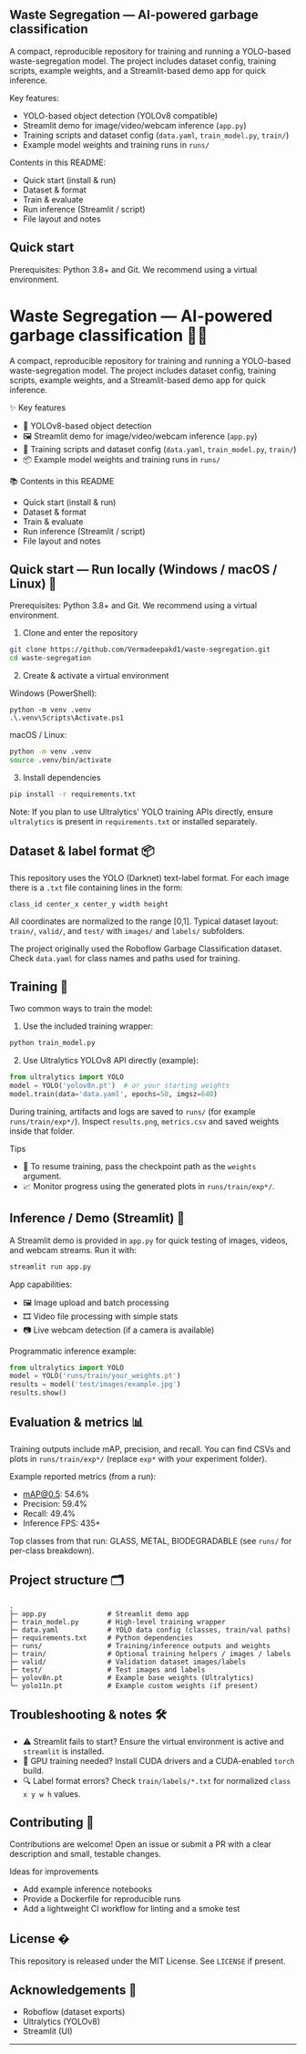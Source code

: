 ## Waste Segregation — AI-powered garbage classification

A compact, reproducible repository for training and running a YOLO-based waste-segregation model. The project includes dataset config, training scripts, example weights, and a Streamlit-based demo app for quick inference.

Key features:
- YOLO-based object detection (YOLOv8 compatible)
- Streamlit demo for image/video/webcam inference (`app.py`)
- Training scripts and dataset config (`data.yaml`, `train_model.py`, `train/`)
- Example model weights and training runs in `runs/`

Contents in this README:
- Quick start (install & run)
- Dataset & format
- Train & evaluate
- Run inference (Streamlit / script)
- File layout and notes

## Quick start

Prerequisites: Python 3.8+ and Git. We recommend using a virtual environment.

# Waste Segregation — AI-powered garbage classification 🚮🤖

A compact, reproducible repository for training and running a YOLO-based waste-segregation model. The project includes dataset config, training scripts, example weights, and a Streamlit-based demo app for quick inference.

✨ Key features
- 🚀 YOLOv8-based object detection
- 🖼️ Streamlit demo for image/video/webcam inference (`app.py`)
- 🧰 Training scripts and dataset config (`data.yaml`, `train_model.py`, `train/`)
- 📦 Example model weights and training runs in `runs/`

📚 Contents in this README
- Quick start (install & run)
- Dataset & format
- Train & evaluate
- Run inference (Streamlit / script)
- File layout and notes

## Quick start — Run locally (Windows / macOS / Linux) 🚀

Prerequisites: Python 3.8+ and Git. We recommend using a virtual environment.

1) Clone and enter the repository

```bash
git clone https://github.com/Vermadeepakd1/waste-segregation.git
cd waste-segregation
```

2) Create & activate a virtual environment

Windows (PowerShell):

```pwsh
python -m venv .venv
.\.venv\Scripts\Activate.ps1
```

macOS / Linux:

```bash
python -m venv .venv
source .venv/bin/activate
```

3) Install dependencies

```bash
pip install -r requirements.txt
```

Note: If you plan to use Ultralytics' YOLO training APIs directly, ensure `ultralytics` is present in `requirements.txt` or installed separately.

## Dataset & label format 📦

This repository uses the YOLO (Darknet) text-label format. For each image there is a `.txt` file containing lines in the form:

```
class_id center_x center_y width height
```

All coordinates are normalized to the range [0,1]. Typical dataset layout: `train/`, `valid/`, and `test/` with `images/` and `labels/` subfolders.

The project originally used the Roboflow Garbage Classification dataset. Check `data.yaml` for class names and paths used for training.

## Training 🧠

Two common ways to train the model:

1) Use the included training wrapper:

```bash
python train_model.py
```

2) Use Ultralytics YOLOv8 API directly (example):

```python
from ultralytics import YOLO
model = YOLO('yolov8n.pt')  # or your starting weights
model.train(data='data.yaml', epochs=50, imgsz=640)
```

During training, artifacts and logs are saved to `runs/` (for example `runs/train/exp*/`). Inspect `results.png`, `metrics.csv` and saved weights inside that folder.

Tips
- 🔁 To resume training, pass the checkpoint path as the `weights` argument.
- 📈 Monitor progress using the generated plots in `runs/train/exp*/`.

## Inference / Demo (Streamlit) 🎯

A Streamlit demo is provided in `app.py` for quick testing of images, videos, and webcam streams. Run it with:

```bash
streamlit run app.py
```

App capabilities:
- 🖼️ Image upload and batch processing
- 🎞️ Video file processing with simple stats
- 📷 Live webcam detection (if a camera is available)

Programmatic inference example:

```python
from ultralytics import YOLO
model = YOLO('runs/train/your_weights.pt')
results = model('test/images/example.jpg')
results.show()
```

## Evaluation & metrics 📊

Training outputs include mAP, precision, and recall. You can find CSVs and plots in `runs/train/exp*/` (replace `exp*` with your experiment folder).

Example reported metrics (from a run):
- mAP@0.5: 54.6%
- Precision: 59.4%
- Recall: 49.4%
- Inference FPS: 435+

Top classes from that run: GLASS, METAL, BIODEGRADABLE (see `runs/` for per-class breakdown).

## Project structure 🗂️

```
.
├─ app.py               # Streamlit demo app
├─ train_model.py       # High-level training wrapper
├─ data.yaml            # YOLO data config (classes, train/val paths)
├─ requirements.txt     # Python dependencies
├─ runs/                # Training/inference outputs and weights
├─ train/               # Optional training helpers / images / labels
├─ valid/               # Validation dataset images/labels
├─ test/                # Test images and labels
├─ yolov8n.pt           # Example base weights (Ultralytics)
└─ yolo11n.pt           # Example custom weights (if present)
```

## Troubleshooting & notes 🛠️

- ⚠️ Streamlit fails to start? Ensure the virtual environment is active and `streamlit` is installed.
- 🧯 GPU training needed? Install CUDA drivers and a CUDA-enabled `torch` build.
- 🔍 Label format errors? Check `train/labels/*.txt` for normalized `class x y w h` values.

## Contributing 🤝

Contributions are welcome! Open an issue or submit a PR with a clear description and small, testable changes.

Ideas for improvements
- Add example inference notebooks
- Provide a Dockerfile for reproducible runs
- Add a lightweight CI workflow for linting and a smoke test

## License �

This repository is released under the MIT License. See `LICENSE` if present.

## Acknowledgements 🙏

- Roboflow (dataset exports)
- Ultralytics (YOLOv8)
- Streamlit (UI)

---


